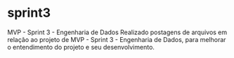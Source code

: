 # sprint3
MVP - Sprint 3 - Engenharia de Dados
Realizado postagens de arquivos em relação ao projeto de MVP - Sprint 3 - Engenharia de Dados, para melhorar o entendimento do projeto e seu desenvolvimento.

